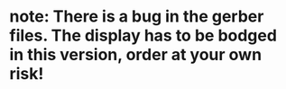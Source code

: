 # note: There is a bug in the gerber files. The display has to be bodged in this version, order at your own risk! 
